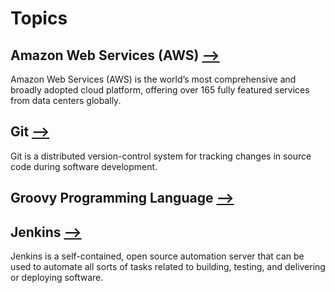 # Topics
## Amazon Web Services (AWS) [&xrarr;](./aws)
Amazon Web Services (AWS) is the world’s most comprehensive and broadly adopted cloud platform, offering over 165 fully featured services from data centers globally.
## Git [&xrarr;](./git)
Git is a distributed version-control system for tracking changes in source code during software development.
## Groovy Programming Language  [&xrarr;](./groovy)

## Jenkins [&xrarr;](./jenkins)
Jenkins is a self-contained, open source automation server that can be used to automate all sorts of tasks related to building, testing, and delivering or deploying software.